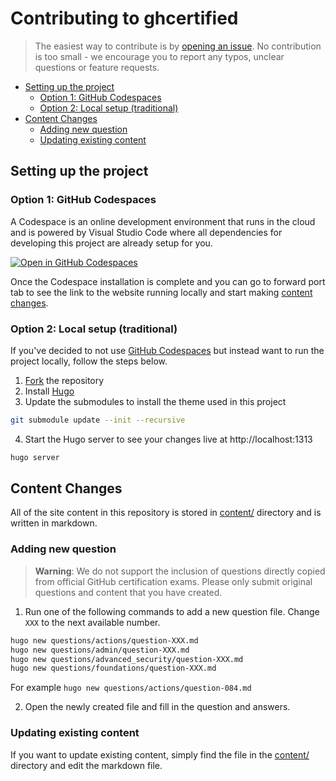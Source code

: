 # Contributing to ghcertified

>The easiest way to contribute is by [opening an issue](https://github.com/FidelusAleksander/ghcertified/issues/new/choose). No contribution is too small - we encourage you to report any typos, unclear questions or feature requests.


<!-- MarkdownTOC autolink="true" -->
- [Setting up the project](#setting-up-the-project)
  - [Option 1: GitHub Codespaces](#option-1-github-codespaces)
  - [Option 2: Local setup (traditional)](#option-2-local-setup-traditional)
- [Content Changes](#content-changes)
  - [Adding new question](#adding-new-question)
  - [Updating existing content](#updating-existing-content)

<!-- /MarkdownTOC -->

## Setting up the project

### Option 1: GitHub Codespaces

A Codespace is an online development environment that runs in the cloud and is powered by Visual Studio Code where all dependencies for developing this project are already setup for you.

[![Open in GitHub Codespaces](https://github.com/codespaces/badge.svg)](https://codespaces.new/FidelusAleksander/ghcertified)

Once the Codespace installation is complete and you can go to forward port tab to see the link to the website running locally and start making [content changes](#content-changes).

### Option 2: Local setup (traditional)
If you've decided to not use [GitHub Codespaces](https://codespaces.new/FidelusAleksander/ghcertified) but instead want to run the project locally, follow the steps below.
1. [Fork](https://github.com/FidelusAleksander/ghcertified/fork) the repository
2. Install [Hugo](https://gohugo.io/installation/)
3. Update the submodules to install the theme used in this project
  ```bash
  git submodule update --init --recursive
  ```
4. Start the Hugo server to see your changes live at http://localhost:1313
  ```bash
  hugo server
  ```

## Content Changes
All of the site content in this repository is stored in [content/](https://github.com/FidelusAleksander/ghcertified/blob/master/content) directory and is written in markdown.

### Adding new question

> **Warning**: We do not support the inclusion of questions directly copied from official GitHub certification exams. Please only submit original questions and content that you have created.

1) Run one of the following commands to add a new question file. Change `XXX` to the next available number.

```bash
hugo new questions/actions/question-XXX.md
hugo new questions/admin/question-XXX.md
hugo new questions/advanced_security/question-XXX.md
hugo new questions/foundations/question-XXX.md
```

For example `hugo new questions/actions/question-084.md`

2) Open the newly created file and fill in the question and answers.


### Updating existing content
If you want to update existing content, simply find the file in the [content/](https://github.com/FidelusAleksander/ghcertified/blob/master/content) directory and edit the markdown file.
